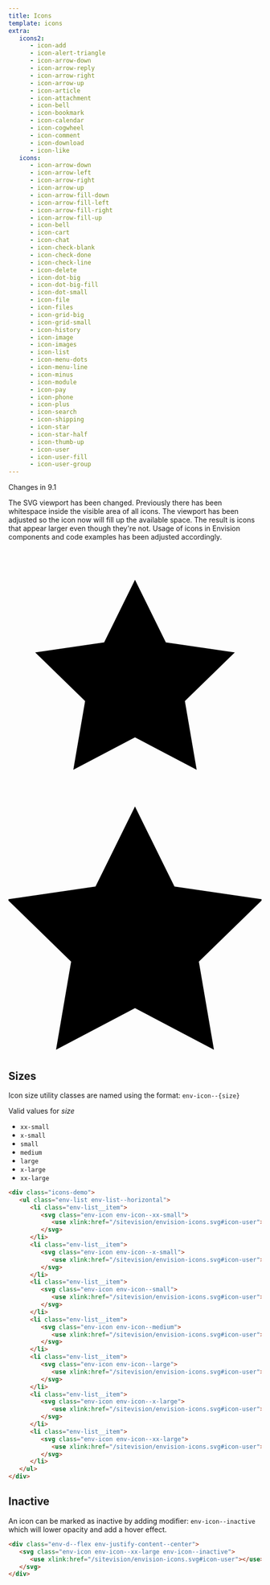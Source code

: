 ```yaml
---
title: Icons
template: icons
extra:
   icons2:
      - icon-add
      - icon-alert-triangle
      - icon-arrow-down
      - icon-arrow-reply
      - icon-arrow-right
      - icon-arrow-up
      - icon-article
      - icon-attachment
      - icon-bell
      - icon-bookmark
      - icon-calendar
      - icon-cogwheel
      - icon-comment
      - icon-download
      - icon-like
   icons:
      - icon-arrow-down
      - icon-arrow-left
      - icon-arrow-right
      - icon-arrow-up
      - icon-arrow-fill-down
      - icon-arrow-fill-left
      - icon-arrow-fill-right
      - icon-arrow-fill-up
      - icon-bell
      - icon-cart
      - icon-chat
      - icon-check-blank
      - icon-check-done
      - icon-check-line
      - icon-delete
      - icon-dot-big
      - icon-dot-big-fill
      - icon-dot-small
      - icon-file
      - icon-files
      - icon-grid-big
      - icon-grid-small
      - icon-history
      - icon-image
      - icon-images
      - icon-list
      - icon-menu-dots
      - icon-menu-line
      - icon-minus
      - icon-module
      - icon-pay
      - icon-phone
      - icon-plus
      - icon-search
      - icon-shipping
      - icon-star
      - icon-star-half
      - icon-thumb-up
      - icon-user
      - icon-user-fill
      - icon-user-group
---
```


<span class="env-badge env-badge--info">Changes in 9.1</span>

The SVG viewport has been changed. Previously there has been whitespace inside the visible area of all icons.
The viewport has been adjusted so the icon now will fill up the available space. The result is icons that appear
larger even though they're not. Usage of icons in Envision components and code examples has been adjusted accordingly.

<div class="env-icon env-icon--xx-large demo-icon-change" data-demo-text="Before">
<svg viewBox="0 0 32 32">
<path d="M16 23.901l-7.799 4.099 1.49-8.683-6.31-6.15 8.719-1.267 3.899-7.901 3.899 7.901 8.719 1.267-6.31 6.15 1.49 8.683z"></path>
</svg>
</div>

<div class="env-icon env-icon--xx-large demo-icon-change" data-demo-text="After">
<svg viewBox="3.5 3.5 25 25">
<path d="M16 23.901l-7.799 4.099 1.49-8.683-6.31-6.15 8.719-1.267 3.899-7.901 3.899 7.901 8.719 1.267-6.31 6.15 1.49 8.683z"></path>
</svg>
</div>

## Sizes

Icon size utility classes are named using the format: `env-icon--{size}`

Valid values for _size_

-  `xx-small`
-  `x-small`
-  `small`
-  `medium`
-  `large`
-  `x-large`
-  `xx-large`

```html
<div class="icons-demo">
   <ul class="env-list env-list--horizontal">
      <li class="env-list__item">
         <svg class="env-icon env-icon--xx-small">
            <use xlink:href="/sitevision/envision-icons.svg#icon-user"></use>
         </svg>
      </li>
      <li class="env-list__item">
         <svg class="env-icon env-icon--x-small">
            <use xlink:href="/sitevision/envision-icons.svg#icon-user"></use>
         </svg>
      </li>
      <li class="env-list__item">
         <svg class="env-icon env-icon--small">
            <use xlink:href="/sitevision/envision-icons.svg#icon-user"></use>
         </svg>
      </li>
      <li class="env-list__item">
         <svg class="env-icon env-icon--medium">
            <use xlink:href="/sitevision/envision-icons.svg#icon-user"></use>
         </svg>
      </li>
      <li class="env-list__item">
         <svg class="env-icon env-icon--large">
            <use xlink:href="/sitevision/envision-icons.svg#icon-user"></use>
         </svg>
      </li>
      <li class="env-list__item">
         <svg class="env-icon env-icon--x-large">
            <use xlink:href="/sitevision/envision-icons.svg#icon-user"></use>
         </svg>
      </li>
      <li class="env-list__item">
         <svg class="env-icon env-icon--xx-large">
            <use xlink:href="/sitevision/envision-icons.svg#icon-user"></use>
         </svg>
      </li>
   </ul>
</div>
```

## Inactive

An icon can be marked as inactive by adding modifier: `env-icon--inactive` which will lower opacity and add a hover effect.

```html
<div class="env-d--flex env-justify-content--center">
   <svg class="env-icon env-icon--xx-large env-icon--inactive">
      <use xlink:href="/sitevision/envision-icons.svg#icon-user"></use>
   </svg>
</div>
```
